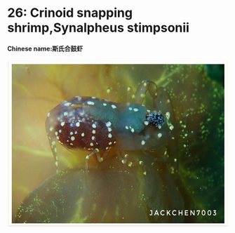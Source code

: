 # 26: Crinoid snapping shrimp,Synalpheus stimpsonii

#### Chinese name:斯氏合鼓虾

![](../../.gitbook/assets/stimpsons-snapping-shrimp.jpg)

